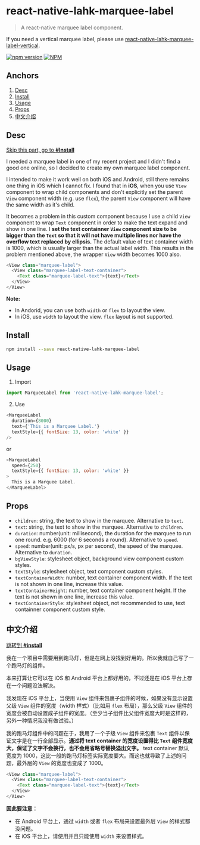 # react-native-lahk-marquee-label
> A react-native marquee label component.

If you need a vertical marquee label, please use [react-native-lahk-marquee-label-vertical](https://github.com/cheng-kang/react-native-lahk-marquee-label-vertical).

[![npm version](https://badge.fury.io/js/react-native-lahk-marquee-label.svg)](https://badge.fury.io/js/react-native-lahk-marquee-label)
[![NPM](https://nodei.co/npm-dl/react-native-lahk-marquee-label.png)](https://nodei.co/npm/react-native-lahk-marquee-label/)

## Anchors

1. [Desc](#desc)
2. [Install](#install)
3. [Usage](#usage)
4. [Props](#props)
5. [中文介绍](#中文介绍)

## Desc

[Skip this part, go to **#Install**](#install)

I needed a marquee label in one of my recent project and I didn't find a good one online, so I decided to create my own marquee label component.

I intended to make it work well on both iOS and Android, still there remains one thing in iOS which I cannot fix. I found that in **iOS**, when you use `View` component to wrap child components and don't explicitly set the parent `View` component width (e.g. use `flex`), the parent `View` component will have the same width as it's child. 

It becomes a problem in this custom component because I use a child `View` component to wrap `Text` component in order to make the text expand and show in one line. I **set the text containner `View` component size to be bigger than the `Text` so that it will not have multiple lines nor have the overflow text replaced by ellipsis.** The default value of text container width is 1000, which is usually larger than the actual label width. This results in the problem mentioned above, the wrapper `View` width becomes 1000 also.

```js
<View class="marquee-label">
  <View class="marquee-label-text-container">
    <Text class="marquee-label-text">{text}</Text>
  </View>
</View>
```

**Note:**

- In Andorid, you can use both `width` or `flex` to layout the view.
- In iOS, use `width` to layout the view. `flex` layout is not supported.


## Install

```sh
npm install --save react-native-lahk-marquee-label
```

## Usage

1. Import

```js
import MarqueeLabel from 'react-native-lahk-marquee-label';
```

2. Use

```js
<MarqueeLabel
  duration={8000}
  text={'This is a Marquee Label.'}
  textStyle={{ fontSize: 13, color: 'white' }}
/>
```

or

```js
<MarqueeLabel
  speed={250}
  textStyle={{ fontSize: 13, color: 'white' }}
>
  This is a Marquee Label.
</MarqueeLabel>
```

## Props

- `children`: string, the text to show in the marquee. Alternative to `text`.
- `text`: string, the text to show in the marquee. Alternative to `children`.
- `duration`: number(unit: millisecond), the duration for the marquee to run one round. e.g. 6000 (for 6 seconds a round). Alternative to `speed`.
- `speed`: number(unit: px/s, px per second), the speed of the marquee. Alternative to `duration`.
- `bgViewStyle`: stylesheet object, background view component custom styles.
- `textStyle`: stylesheet object, text component custom styles.
- `textContainerWidth`: number, text container component width. If the text is not shown in one line, increase this value.
- `textContainerHeight`: number, text container component height. If the text is not shown in one line, increase this value.
- `textContainerStyle`: stylesheet object, not recommended to use, text containner component custom style.

## 中文介绍

[跳转到 **#install**](#install)

我在一个项目中需要用到跑马灯，但是在网上没找到好用的。所以我就自己写了一个跑马灯的组件。

本来打算让它可以在 iOS 和 Android 平台上都好用的，不过还是在 iOS 平台上存在一个问题没法解决。

我发现在 iOS 平台上，当使用 `View` 组件来包裹子组件的时候，如果没有显示设置父级 `View` 组件的宽度（width 样式）（比如用 `flex` 布局），那么父级 `View` 组件的宽度会被自动设置成子组件的宽度。（至少当子组件比父组件宽度大时是这样的，另外一种情况我没有做试验。）

我的跑马灯组件中的问题在于，我用了一个子级 `View` 组件来包裹 `Text` 组件以保证文字是在一行全部显示。**通过将 text container 的宽度设置得比 `Text` 组件宽度大，保证了文字不会换行，也不会用省略号替换溢出文字。** text container 默认宽度为 1000，这比一般的跑马灯标签实际宽度要大。而这也就导致了上述的问题，最外层的 `View` 的宽度也变成了 1000。

```js
<View class="marquee-label">
  <View class="marquee-label-text-container">
    <Text class="marquee-label-text">{text}</Text>
  </View>
</View>
```

**因此要注意：**

- 在 Android 平台上，通过 `width` 或者 `flex` 布局来设置最外层 `View` 的样式都没问题。
- 在 iOS 平台上，请使用并且只能使用 `width` 来设置样式。
